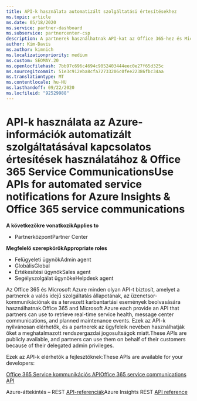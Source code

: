 ```yaml
---
title: API-k használata automatizált szolgáltatási értesítésekhez
ms.topic: article
ms.date: 05/18/2020
ms.service: partner-dashboard
ms.subservice: partnercenter-csp
description: A partnerek használhatnak API-kat az Office 365-hez és Microsoft Azure partnerekhez a valós idejű szolgáltatás állapota, az üzenetsor-kommunikáció és a tervezett karbantartási események esetében.
author: Kim-Davis
ms.author: kimnich
ms.localizationpriority: medium
ms.custom: SEOMAY.20
ms.openlocfilehash: 7bb97c696c4694c9052403444eec0e27f65d325c
ms.sourcegitcommit: 51e3c912eba8cfa72733206c0fee22386fbc34aa
ms.translationtype: MT
ms.contentlocale: hu-HU
ms.lasthandoff: 09/22/2020
ms.locfileid: "92529988"
---
```

# <a name="use-apis-for-automated-service-notifications-for-azure-insights--office-365-service-communications"></a><span data-ttu-id="10fea-103">API-k használata az Azure-információk automatizált szolgáltatásával kapcsolatos értesítések használatához & Office 365 Service Communications</span><span class="sxs-lookup"><span data-stu-id="10fea-103">Use APIs for automated service notifications for Azure Insights & Office 365 service communications</span></span>

<span data-ttu-id="10fea-104">**A következőkre vonatkozik**</span><span class="sxs-lookup"><span data-stu-id="10fea-104">**Applies to**</span></span>

-  <span data-ttu-id="10fea-105">Partnerközpont</span><span class="sxs-lookup"><span data-stu-id="10fea-105">Partner Center</span></span>

<span data-ttu-id="10fea-106">**Megfelelő szerepkörök**</span><span class="sxs-lookup"><span data-stu-id="10fea-106">**Appropriate roles**</span></span>

- <span data-ttu-id="10fea-107">Felügyeleti ügynök</span><span class="sxs-lookup"><span data-stu-id="10fea-107">Admin agent</span></span>
- <span data-ttu-id="10fea-108">Globális</span><span class="sxs-lookup"><span data-stu-id="10fea-108">Global</span></span> 
- <span data-ttu-id="10fea-109">Értékesítési ügynök</span><span class="sxs-lookup"><span data-stu-id="10fea-109">Sales agent</span></span>
- <span data-ttu-id="10fea-110">Segélyszolgálat ügynöke</span><span class="sxs-lookup"><span data-stu-id="10fea-110">Helpdesk agent</span></span>

<span data-ttu-id="10fea-111">Az Office 365 és Microsoft Azure minden olyan API-t biztosít, amelyet a partnerek a valós idejű szolgáltatás állapotának, az üzenetsor-kommunikációnak és a tervezett karbantartási események beolvasására használhatnak.</span><span class="sxs-lookup"><span data-stu-id="10fea-111">Office 365 and Microsoft Azure each provide an API that partners can use to retrieve real-time service health, message center communications, and planned maintenance events.</span></span> <span data-ttu-id="10fea-112">Ezek az API-k nyilvánosan elérhetők, és a partnerek az ügyfeleik nevében használhatják őket a meghatalmazott rendszergazdai jogosultságok miatt.</span><span class="sxs-lookup"><span data-stu-id="10fea-112">These APIs are publicly available, and partners can use them on behalf of their customers because of their delegated admin privileges.</span></span>

<span data-ttu-id="10fea-113">Ezek az API-k elérhetők a fejlesztőknek:</span><span class="sxs-lookup"><span data-stu-id="10fea-113">These APIs are available for your developers:</span></span>

[<span data-ttu-id="10fea-114">Office 365 Service kommunikációs API</span><span class="sxs-lookup"><span data-stu-id="10fea-114">Office 365 service communications API</span></span>](/office/office-365-management-api/office-365-service-communications-api-reference)


<span data-ttu-id="10fea-115">Azure-áttekintés – REST [API-referenciák](/rest/api/monitor/)</span><span class="sxs-lookup"><span data-stu-id="10fea-115">Azure Insights REST [API reference](/rest/api/monitor/)</span></span>

 

 
